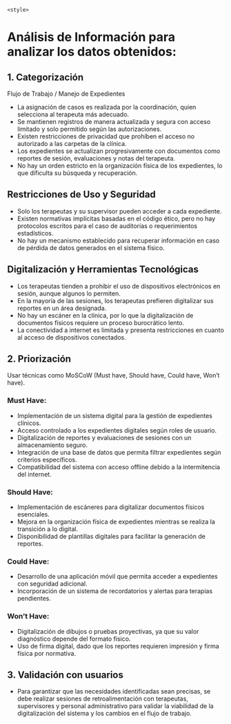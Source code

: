 <!DOCTYPE html>
<html lang="es">
<head>
    <meta charset="UTF-8">
    <meta name="viewport" content="width=device-width, initial-scale=1.0">
    
    <style>
        
  </style>
</head>
<body>
    <h1>Análisis de Información para analizar los datos obtenidos:</h1>

   <h2>1. Categorización</h2>
    <p>Flujo de Trabajo / Manejo de Expedientes</p>
    <ul>
        <li>La asignación de casos es realizada por la coordinación, quien selecciona al terapeuta más adecuado.</li>
        <li>Se mantienen registros de manera actualizada y segura con acceso limitado y solo permitido según las autorizaciones.</li>
        <li>Existen restricciones de privacidad que prohíben el acceso no autorizado a las carpetas de la clínica.</li>
        <li>Los expedientes se actualizan progresivamente con documentos como reportes de sesión, evaluaciones y notas del terapeuta.</li>
        <li>No hay un orden estricto en la organización física de los expedientes, lo que dificulta su búsqueda y recuperación.</li>
    </ul>

   <h2>Restricciones de Uso y Seguridad</h2>
    <ul>
        <li>Solo los terapeutas y su supervisor pueden acceder a cada expediente.</li>
        <li>Existen normativas implícitas basadas en el código ético, pero no hay protocolos escritos para el caso de auditorías o requerimientos estadísticos.</li>
        <li>No hay un mecanismo establecido para recuperar información en caso de pérdida de datos generados en el sistema físico.</li>
    </ul>

   <h2>Digitalización y Herramientas Tecnológicas</h2>
    <ul>
        <li>Los terapeutas tienden a prohibir el uso de dispositivos electrónicos en sesión, aunque algunos lo permiten.</li>
        <li>En la mayoría de las sesiones, los terapeutas prefieren digitalizar sus reportes en un área designada.</li>
        <li>No hay un escáner en la clínica, por lo que la digitalización de documentos físicos requiere un proceso burocrático lento.</li>
        <li>La conectividad a internet es limitada y presenta restricciones en cuanto al acceso de dispositivos conectados.</li>
    </ul>

   <h2>2. Priorización</h2>
    <p>Usar técnicas como MoSCoW (Must have, Should have, Could have, Won’t have).</p>

  <h3 class="must-have">Must Have:</h3>
    <ul>
        <li>Implementación de un sistema digital para la gestión de expedientes clínicos.</li>
        <li>Acceso controlado a los expedientes digitales según roles de usuario.</li>
        <li>Digitalización de reportes y evaluaciones de sesiones con un almacenamiento seguro.</li>
        <li>Integración de una base de datos que permita filtrar expedientes según criterios específicos.</li>
        <li>Compatibilidad del sistema con acceso offline debido a la intermitencia del internet.</li>
    </ul>

  <h3 class="should-have">Should Have:</h3>
    <ul>
        <li>Implementación de escáneres para digitalizar documentos físicos esenciales.</li>
        <li>Mejora en la organización física de expedientes mientras se realiza la transición a lo digital.</li>
        <li>Disponibilidad de plantillas digitales para facilitar la generación de reportes.</li>
    </ul>

   <h3 class="could-have">Could Have:</h3>
    <ul>
        <li>Desarrollo de una aplicación móvil que permita acceder a expedientes con seguridad adicional.</li>
        <li>Incorporación de un sistema de recordatorios y alertas para terapias pendientes.</li>
    </ul>

  <h3 class="wont-have">Won’t Have:</h3>
    <ul>
        <li>Digitalización de dibujos o pruebas proyectivas, ya que su valor diagnóstico depende del formato físico.</li>
        <li>Uso de firma digital, dado que los reportes requieren impresión y firma física por normativa.</li>
    </ul>

   <h2>3. Validación con usuarios</h2>
    <ul>
        <li>Para garantizar que las necesidades identificadas sean precisas, se debe realizar sesiones de retroalimentación con terapeutas, supervisores y personal administrativo para validar la viabilidad de la digitalización del sistema y los cambios en el flujo de trabajo.</li>
    </ul>
</body>
</html>
